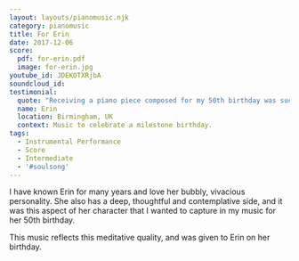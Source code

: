 ```yaml
---
layout: layouts/pianomusic.njk
category: pianomusic
title: For Erin
date: 2017-12-06
score:
  pdf: for-erin.pdf
  image: for-erin.jpg
youtube_id: JDEKOTXRjbA
soundcloud_id:
testimonial:
  quote: "Receiving a piano piece composed for my 50th birthday was such a unique gift. The music was beautiful and spoke to my soul. It made me feel incredibly special."
  name: Erin
  location: Birmingham, UK
  context: Music to celebrate a milestone birthday.
tags:
  - Instrumental Performance
  - Score
  - Intermediate
  - '#soulsong'
---
```


I have known Erin for many years and love her bubbly, vivacious personality. She also has a deep, thoughtful and contemplative side, and it was this aspect of her character that I wanted to capture in my music for her 50th birthday.

This music reflects this meditative quality, and was given to Erin on her birthday.
